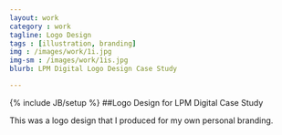 ```yaml
---
layout: work
category : work
tagline: Logo Design
tags : [illustration, branding]
img : /images/work/1i.jpg
img-sm : /images/work/1is.jpg
blurb: LPM Digital Logo Design Case Study

---
```

{% include JB/setup %}
##Logo Design for LPM Digital Case Study

This was a logo design that I produced for my own personal branding.